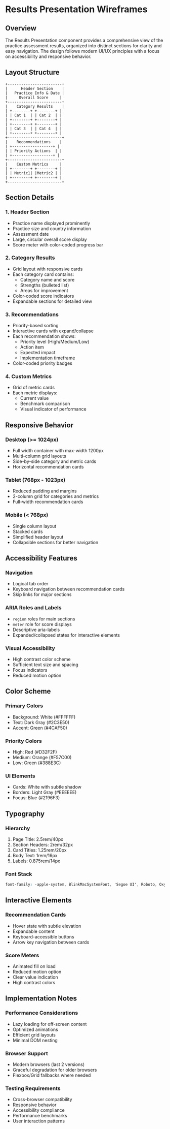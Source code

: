 # Results Presentation Wireframes

## Overview
The Results Presentation component provides a comprehensive view of the practice assessment results, organized into distinct sections for clarity and easy navigation. The design follows modern UI/UX principles with a focus on accessibility and responsive behavior.

## Layout Structure

```
+------------------------+
|      Header Section    |
|   Practice Info & Date |
|     Overall Score     |
+------------------------+
|    Category Results    |
| +--------+ +--------+ |
| | Cat 1  | | Cat 2  | |
| +--------+ +--------+ |
| +--------+ +--------+ |
| | Cat 3  | | Cat 4  | |
| +--------+ +--------+ |
+------------------------+
|    Recommendations    |
| +------------------+ |
| | Priority Actions  | |
| +------------------+ |
+------------------------+
|    Custom Metrics     |
| +--------+ +--------+ |
| | Metric1| |Metric2 | |
| +--------+ +--------+ |
+------------------------+
```

## Section Details

### 1. Header Section
- Practice name displayed prominently
- Practice size and country information
- Assessment date
- Large, circular overall score display
- Score meter with color-coded progress bar

### 2. Category Results
- Grid layout with responsive cards
- Each category card contains:
  - Category name and score
  - Strengths (bulleted list)
  - Areas for improvement
- Color-coded score indicators
- Expandable sections for detailed view

### 3. Recommendations
- Priority-based sorting
- Interactive cards with expand/collapse
- Each recommendation shows:
  - Priority level (High/Medium/Low)
  - Action item
  - Expected impact
  - Implementation timeframe
- Color-coded priority badges

### 4. Custom Metrics
- Grid of metric cards
- Each metric displays:
  - Current value
  - Benchmark comparison
  - Visual indicator of performance

## Responsive Behavior

### Desktop (>= 1024px)
- Full width container with max-width 1200px
- Multi-column grid layouts
- Side-by-side category and metric cards
- Horizontal recommendation cards

### Tablet (768px - 1023px)
- Reduced padding and margins
- 2-column grid for categories and metrics
- Full-width recommendation cards

### Mobile (< 768px)
- Single column layout
- Stacked cards
- Simplified header layout
- Collapsible sections for better navigation

## Accessibility Features

### Navigation
- Logical tab order
- Keyboard navigation between recommendation cards
- Skip links for major sections

### ARIA Roles and Labels
- `region` roles for main sections
- `meter` role for score displays
- Descriptive aria-labels
- Expanded/collapsed states for interactive elements

### Visual Accessibility
- High contrast color scheme
- Sufficient text size and spacing
- Focus indicators
- Reduced motion option

## Color Scheme

### Primary Colors
- Background: White (#FFFFFF)
- Text: Dark Gray (#2C3E50)
- Accent: Green (#4CAF50)

### Priority Colors
- High: Red (#D32F2F)
- Medium: Orange (#F57C00)
- Low: Green (#388E3C)

### UI Elements
- Cards: White with subtle shadow
- Borders: Light Gray (#EEEEEE)
- Focus: Blue (#2196F3)

## Typography

### Hierarchy
1. Page Title: 2.5rem/40px
2. Section Headers: 2rem/32px
3. Card Titles: 1.25rem/20px
4. Body Text: 1rem/16px
5. Labels: 0.875rem/14px

### Font Stack
```css
font-family: -apple-system, BlinkMacSystemFont, 'Segoe UI', Roboto, Oxygen, Ubuntu, Cantarell, sans-serif;
```

## Interactive Elements

### Recommendation Cards
- Hover state with subtle elevation
- Expandable content
- Keyboard-accessible buttons
- Arrow key navigation between cards

### Score Meters
- Animated fill on load
- Reduced motion option
- Clear value indication
- High contrast colors

## Implementation Notes

### Performance Considerations
- Lazy loading for off-screen content
- Optimized animations
- Efficient grid layouts
- Minimal DOM nesting

### Browser Support
- Modern browsers (last 2 versions)
- Graceful degradation for older browsers
- Flexbox/Grid fallbacks where needed

### Testing Requirements
- Cross-browser compatibility
- Responsive behavior
- Accessibility compliance
- Performance benchmarks
- User interaction patterns 